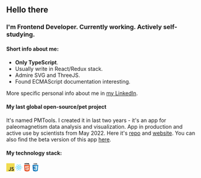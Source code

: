 ## Hello there

### I'm Frontend Developer. Currently working. Actively self-studying. 

#### Short info about me:
* **Only TypeScript**. 
* Usually write in React/Redux stack. 
* Admire SVG and ThreeJS. 
* Found ECMAScript documentation interesting. 

More specific personal info about me in [my LinkedIn](https://www.linkedin.com/in/i1948374/). 

#### My last global open-source/pet project

It's named PMTools. I created it in last two years - it's an app for paleomagnetism data analysis and visualization. App in production and active use by scientists from May 2022. Here  it's [repo](https://github.com/I194/PMTools_2.0) and [website](https://pmtools.ru/). You can also find the beta version of this app [here](https://github.com/I194/PMTools).

#### My technology stack: 

<img src="https://user-images.githubusercontent.com/49840874/140045512-c932b25d-dc6f-448f-8b88-67b0f8bb6251.png" alt="" height="22"/><img src="https://raw.githubusercontent.com/github/explore/80688e429a7d4ef2fca1e82350fe8e3517d3494d/topics/javascript/javascript.png" alt="" height="22"/><img src="https://raw.githubusercontent.com/github/explore/80688e429a7d4ef2fca1e82350fe8e3517d3494d/topics/react/react.png" alt="" height="22"/><img src="https://raw.githubusercontent.com/github/explore/80688e429a7d4ef2fca1e82350fe8e3517d3494d/topics/html/html.png" alt="" height="22"/><img src="https://raw.githubusercontent.com/github/explore/80688e429a7d4ef2fca1e82350fe8e3517d3494d/topics/css/css.png" alt="" height="22"/><img src="https://avatars.githubusercontent.com/u/13409222?s=200&v=4" alt="" height="22"/> <img src="https://avatars.githubusercontent.com/u/15981345?s=200&v=4" alt="" height="22"/><img src="https://avatars.githubusercontent.com/u/1525981?s=200&v=4" alt="" height="22"/>

<img src="https://www.codewars.com/users/I194/badges/small" alt=""/>
